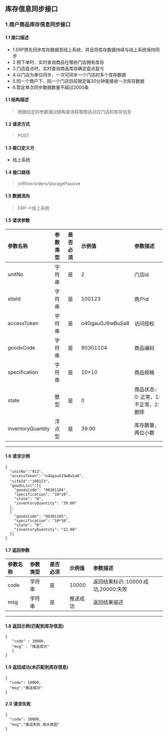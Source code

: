 ## 库存信息同步接口
### 1.商户商品库存信息同步接口
#### 1.1 接口描述
* 1.ERP预先同步库存数据至线上系统，并且将库存数据持续与线上系统保持同步
* 2.预下单时，实时查询商品在哪些门店拥有库存
* 3.门店盘点时，实时查询商品库存确定盘点盈亏
* 4.以门店为单位同步，一次可同步一个门店的多个库存数据
* 5.同一个商户下，同一个门店目前限定每30分钟能接收一次库存数据
* 6.暂定单次同步数据数量不超过2000条
#### 1.1 结构描述
> 根据给定的参数通过结构查询获取商品对应门店的库存信息
#### 1.2 请求方式
> POST
#### 1.3 接口定义方
* 线上系统
#### 1.4 接口路径
> /offline/orders/storagePassive
#### 1.5 数据流向
> ERP-->线上系统
#### 1.5 请求参数
| 参数名称 | 参数类型 | 是否必须 | 示例值 | 参数描述  |
| :---         |     :---      |     :--- | :--- | :--- |
| unitNo   | 字符串    | 是    | 2    | 门店id |
| siteId   | 字符串    | 是    | 100123    | 商户id |
| accessToken   | 字符串     | 是    | o4GgauGJ9wBuSa8    | 访问授权 |
| goodsCode   | 字符串    | 是    |   90301104  | 商品编码 |
| specification   | 字符串    | 是    |   10*10  | 商品规格 |
| state   | 整型    | 是    |   0  | 商品状态:: 0: 正常，1:不正常，2:删除|
| inventoryQuantity   | 浮点型    | 是    |   39.00  | 库存数量，两位小数|
--------------------- 
#### 1.6 请求示例
```
{
  "unitNo":"913",
  "accessToken": "o4GgauGJ9wBuSa8",
  "siteId":"100123"，
  "goodsList":[{
    "goodsCode": "90301104",
    "specification": "10*10",
    "state": "0",
    "inventoryQuantity": "39.00"
  },
  {
    "goodsCode": "90301105",
    "specification": "10*10",
    "state": "0",
    "inventoryQuantity": "22.00"
  }]
}
```
#### 1.7 返回参数
| 参数名称 | 参数类型 | 是否必须 | 示例值 | 参数描述  |
| :---  |   :-------    |    :---   | :---        | :---        |
| code   | 字符串     | 是            | 10000   |返回结果标识::10000:成功,20000:失败|
| msg   | 字符串     | 是    | 推送成功   |返回结果描述|
--------------------- 
#### 1.8 返回示例(匹配到库存信息)
 ``` 
{
    "code" : 10000,
    "msg" : "推送成功"
    }
}
```
#### 1.9 返回成功(未匹配到库存信息)
```
{
  "code": 10000,
  "msg":"推送成功"
}
```
#### 2.0 请求失败
```
{
  "code": 20000,
  "msg":"推送失败,相关原因"
}
```
